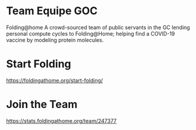 # Team Equipe GOC
Folding@home
A crowd-sourced team of public servants in the GC lending personal compute cycles to Folding@Home; helping find a COVID-19 vaccine by modeling protein molecules.
# Start Folding
https://foldingathome.org/start-folding/

# Join the Team
https://stats.foldingathome.org/team/247377
